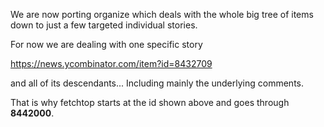 
We are now porting organize which deals with the whole
big tree of items down to just a few targeted individual
stories.

For now we are dealing with one specific story

https://news.ycombinator.com/item?id=8432709

and all of its descendants...
Including mainly the underlying comments.

That is why fetchtop starts at the id shown above
and goes through **8442000**.
